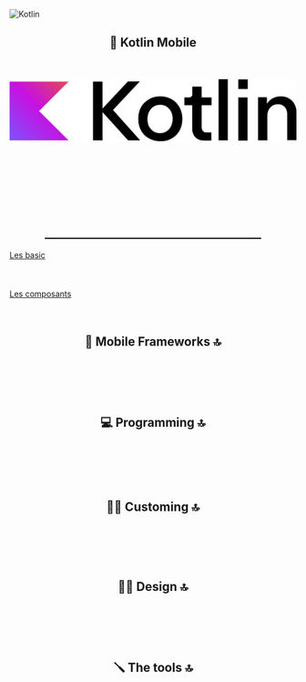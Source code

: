 ![Kotlin](https://img.shields.io/badge/kotlin-%237F52FF.svg?style=for-the-badge&logo=kotlin&logoColor=white)




<div align="center">
        <h2>📲 Kotlin Mobile </h2><br><br>
        <img src="base/Android_logo_2019.png">
</div><br><br>

<br><br><br><br>




<div align="center">
        <h2>______________________________________</h2>
</div>

<div align="left">
    <a href="https://github.com/Mika73100/Kotlin/blob/main/basic/README.md">Les basic</a>
</div><br><br><br>

<div align="left">
    <a href="https://github.com/Mika73100/Kotlin/blob/main/composants/README.md">Les composants</a>
</div>






<div align="center"><br><br>
        <h2>📲 Mobile Frameworks 🔝</h2><br><br>
</div>

<div align="center"><br><br>
        <h2>💻 Programming 🔝</h2><br><br>
</div>

<div align="center"><br><br>
        <h2>👨‍🎨 Customing 🔝</h2><br><br>
</div>

<div align="center"><br><br>
        <h2>✍🏼 Design 🔝</h2><br><br>
</div>


<div align="center"><br><br>
        <h2>🪛 The tools 🔝</h2><br><br>
</div>